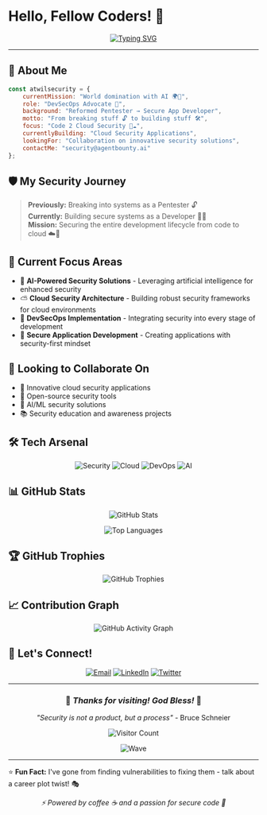 # Hello, Fellow Coders! 👋 

<div align="center">
  
[![Typing SVG](https://readme-typing-svg.herokuapp.com?font=Fira+Code&pause=1000&color=00F7FF&width=435&lines=DevSecOps+Advocate+%F0%9F%91%91;Cloud+Security+Enthusiast+%E2%9B%85;From+Breaking+to+Building+%F0%9F%94%93%E2%9E%A1%EF%B8%8F%F0%9F%9B%A0%EF%B8%8F;Code+2+Cloud+Securely+%F0%9F%94%90)](https://git.io/typing-svg)

</div>

---

## 🚀 About Me

```javascript
const atwilsecurity = {
    currentMission: "World domination with AI 🌍🤖",
    role: "DevSecOps Advocate 👑",
    background: "Reformed Pentester → Secure App Developer",
    motto: "From breaking stuff 🔓 to building stuff 🛠️",
    focus: "Code 2 Cloud Security 🔐☁️",
    currentlyBuilding: "Cloud Security Applications",
    lookingFor: "Collaboration on innovative security solutions",
    contactMe: "security@agentbounty.ai"
};
```

## 🛡️ My Security Journey

> **Previously:** Breaking into systems as a Pentester 🔓  
> **Currently:** Building secure systems as a Developer 👷‍♂️  
> **Mission:** Securing the entire development lifecycle from code to cloud ☁️🔐

## 🔭 Current Focus Areas

- 🤖 **AI-Powered Security Solutions** - Leveraging artificial intelligence for enhanced security
- ⛅ **Cloud Security Architecture** - Building robust security frameworks for cloud environments  
- 🔄 **DevSecOps Implementation** - Integrating security into every stage of development
- 📱 **Secure Application Development** - Creating applications with security-first mindset

## 🤝 Looking to Collaborate On

- 🌟 Innovative cloud security applications
- 🔐 Open-source security tools
- 🤖 AI/ML security solutions
- 📚 Security education and awareness projects

## 🛠️ Tech Arsenal

<div align="center">

![Security](https://img.shields.io/badge/Security-Expert-red?style=for-the-badge&logo=security&logoColor=white)
![Cloud](https://img.shields.io/badge/Cloud-AWS%20%7C%20Azure%20%7C%20GCP-blue?style=for-the-badge&logo=cloud&logoColor=white)
![DevOps](https://img.shields.io/badge/DevOps-CI%2FCD-green?style=for-the-badge&logo=devops&logoColor=white)
![AI](https://img.shields.io/badge/AI-Machine%20Learning-purple?style=for-the-badge&logo=ai&logoColor=white)

</div>

## 📊 GitHub Stats

<div align="center">
  
![GitHub Stats](https://github-readme-stats.vercel.app/api?username=atwilsecurity&show_icons=true&theme=radical&hide_border=true)

![Top Languages](https://github-readme-stats.vercel.app/api/top-langs/?username=atwilsecurity&layout=compact&theme=radical&hide_border=true)

</div>

## 🏆 GitHub Trophies

<div align="center">
  
![GitHub Trophies](https://github-profile-trophy.vercel.app/?username=atwilsecurity&theme=radical&no-frame=true&no-bg=true&margin-w=4)

</div>

## 📈 Contribution Graph

<div align="center">
  
![GitHub Activity Graph](https://github-readme-activity-graph.vercel.app/graph?username=atwilsecurity&theme=redical&hide_border=true)

</div>

## 💬 Let's Connect!

<div align="center">

[![Email](https://img.shields.io/badge/Email-security@agentbounty.ai-D14836?style=for-the-badge&logo=gmail&logoColor=white)](mailto:security@agentbounty.ai)
[![LinkedIn](https://img.shields.io/badge/LinkedIn-Connect-0077B5?style=for-the-badge&logo=linkedin&logoColor=white)](https://linkedin.com/in/atwilsecurity)
[![Twitter](https://img.shields.io/badge/Twitter-Follow-1DA1F2?style=for-the-badge&logo=twitter&logoColor=white)](https://twitter.com/atwilsecurity)

</div>

---

<div align="center">

### 🙏 *Thanks for visiting! God Bless!* 🙏

*"Security is not a product, but a process"* - Bruce Schneier

![Visitor Count](https://komarev.com/ghpvc/?username=atwilsecurity&style=flat-square&color=red&label=Visitors&base=7777)

![Wave](https://raw.githubusercontent.com/mayhemantt/mayhemantt/Update/svg/Bottom.svg)

</div>

---

⭐ **Fun Fact:** I've gone from finding vulnerabilities to fixing them - talk about a career plot twist! 🎭

<div align="center">
  <i>⚡ Powered by coffee ☕ and a passion for secure code 🔐</i>
</div>
